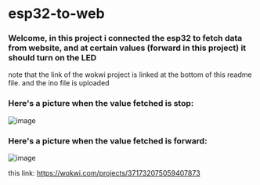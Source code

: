 # esp32-to-web

### Welcome, in this project i connected the esp32 to fetch data from website, and at certain values (forward in this project) it should turn on the LED
note that the link of the wokwi project is linked at the bottom of this readme file. and the ino file is uploaded

### Here's a picture when the value fetched is stop:
![image](https://github.com/oAmadu/esp32-to-web/assets/90242708/75a9fede-5505-464d-a9dc-2234cca2330b)


### Here's a picture when the value fetched is forward:
![image](https://github.com/oAmadu/esp32-to-web/assets/90242708/1aa7b9bd-e052-4d31-a345-82ad037b244b)

this link: https://wokwi.com/projects/371732075059407873
